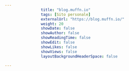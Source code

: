 ---
                title: "blog.muffn.io"
                tags: [Sito personale]
                externalUrl: "https://blog.muffn.io/"
                weight: 20
                showDate: false
                showAuthor: false
                showReadingTime: false
                showEdit: false
                showLikes: false
                showViews: false
                layoutBackgroundHeaderSpace: false
                ---


